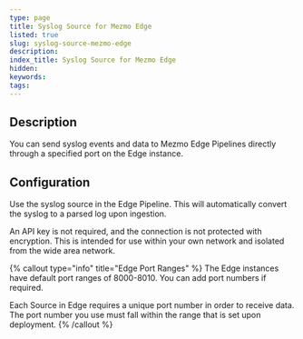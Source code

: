 ```yaml
---
type: page
title: Syslog Source for Mezmo Edge
listed: true
slug: syslog-source-mezmo-edge
description: 
index_title: Syslog Source for Mezmo Edge
hidden: 
keywords: 
tags: 
---
```


## Description

You can send syslog events and data to Mezmo Edge Pipelines directly through a specified port on the Edge instance.

## Configuration

Use the syslog source in the Edge Pipeline. This will automatically convert the syslog to a parsed log upon ingestion.

An  API key is not required, and the connection is not protected with encryption. This is intended for use within your own network and isolated from the wide area network.

{% callout type="info" title="Edge Port Ranges" %}
The Edge instances have default port ranges of 8000-8010. You can add port numbers if required.

Each Source in Edge requires a unique port number in order to receive data. The port number you use must fall within the range that is set upon deployment.
{% /callout %}